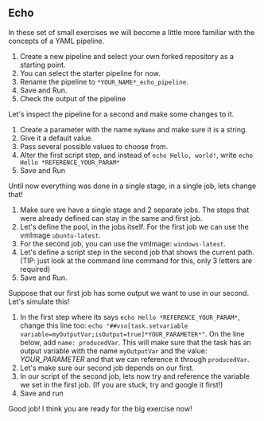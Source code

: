
## Echo
In these set of small exercises we will become a little more familiar with the concepts of a YAML pipeline.

1. Create a new pipeline and select your own forked repository as a starting point.
2. You can select the starter pipeline for now.
3. Rename the pipeline to `*YOUR_NAME*_echo_pipeline`.
4. Save and Run.
5. Check the output of the pipeline

Let's inspect the pipeline for a second and make some changes to it.

1. Create a parameter with the name `myName` and make sure it is a string.
2. Give it a default value.
3. Pass several possible values to choose from.
4. Alter the first script step, and instead of `echo Hello, world!`, 
write `echo Hello *REFERENCE_YOUR_PARAM*`
5. Save and Run

Until now everything was done in a single stage, in a single job, lets change that!

1. Make sure we have a single stage and 2 separate jobs. 
The steps that were already defined can stay in the same and first job.
2. Let's define the pool, in the jobs itself. 
For the first job we can use the vmImage `ubuntu-latest`.
3. For the second job, you can use the vmImage: `windows-latest`.
4. Let's define a script step in the second job that shows the current path.
   (TIP: just look at the command line command for this, only 3 letters are required)
5. Save and Run.

Suppose that our first job has some output we want to use in our second.
Let's simulate this! 

1. In the first step where its says `echo Hello *REFERENCE_YOUR_PARAM*`, change this line too: `echo "##vso[task.setvariable variable=myOutputVar;isOutput=true]*YOUR_PARAMETER*"`.
On the line below, add `name: producedVar`. This will make sure that the task has an output variable with the name `myOutputVar` and the value: *YOUR_PARAMETER* and that we can reference it through `producedVar`.
2. Let's make sure our second job depends on our first.
3. In our script of the second job, lets now try and reference the variable we set in the first job.
   (If you are stuck, try and google it first!)
4. Save and run

Good job! I think you are ready for the big exercise now!